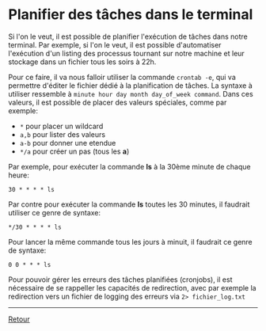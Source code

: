 # Planifier des tâches dans le terminal

Si l'on le veut, il est possible de planifier l'exécution de tâches dans notre terminal. Par exemple, si l'on le veut, il est possible d'automatiser l'exécution d'un listing des processus tournant sur notre machine et leur stockage dans un fichier tous les soirs à 22h.

Pour ce faire, il va nous falloir utiliser la commande `crontab -e`, qui va permettre d'éditer le fichier dédié à la planification de tâches. La syntaxe à utiliser ressemble à `minute hour day month day_of_week command`. Dans ces valeurs, il est possible de placer des valeurs spéciales, comme par exemple:

- `*` pour placer un wildcard
- `a,b` pour lister des valeurs
- `a-b` pour donner une etendue
- `*/a` pour créer un pas (tous les **a**)

Par exemple, pour exécuter la commande **ls** à la 30ème minute de chaque heure:

```text
30 * * * * ls
```

Par contre pour exécuter la commande **ls** toutes les 30 minutes, il faudrait utiliser ce genre de syntaxe:

```text
*/30 * * * * ls
```

Pour lancer la même commande tous les jours à minuit, il faudrait ce genre de syntaxe:

```text
0 0 * * * ls
```

Pour pouvoir gérer les erreurs des tâches planifiées (cronjobs), il est nécessaire de se rappeller les capacités de redirection, avec par exemple la redirection vers un fichier de logging des erreurs via `2> fichier_log.txt`

---

[Retour](../README.md)
